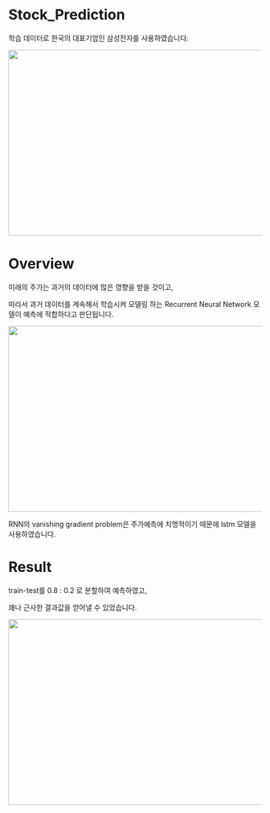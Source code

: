 # Stock_Prediction

학습 데이터로 한국의 대표기업인 삼성전자를 사용하였습니다.

<img src="https://user-images.githubusercontent.com/50981989/89871074-c6f88b00-dbf1-11ea-855c-a6d2e7b41975.PNG"  width="700" height="370">

# Overview

미래의 주가는 과거의 데이터에 많은 영향을 받을 것이고,

따라서 과거 데이터를 계속해서 학습시켜 모델링 하는 Recurrent Neural Network 모델이 예측에 적합하다고 판단됩니다.

<img src="https://user-images.githubusercontent.com/50981989/89870391-bbf12b00-dbf0-11ea-8783-b926b186efd1.png"  width="700" height="370">

RNN의 vanishing gradient problem은 주가예측에 치명적이기 때문에 lstm 모델을 사용하였습니다.


# Result

train-test를 0.8 : 0.2 로 분할하여 예측하였고,

꽤나 근사한 결과값을 얻어낼 수 있었습니다.

<img src="https://user-images.githubusercontent.com/50981989/89870395-bc89c180-dbf0-11ea-86fb-49e9344df451.PNG"  width="700" height="370">
